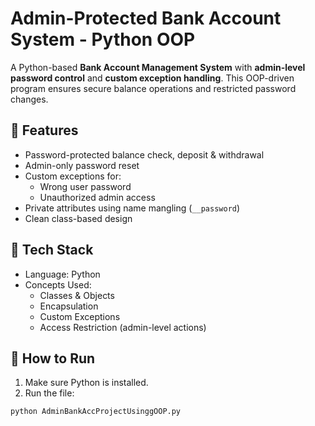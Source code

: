 # Admin-Protected Bank Account System - Python OOP

A Python-based **Bank Account Management System** with **admin-level password control** and **custom exception handling**. This OOP-driven program ensures secure balance operations and restricted password changes.

## 🔐 Features

- Password-protected balance check, deposit & withdrawal
- Admin-only password reset
- Custom exceptions for:
  - Wrong user password
  - Unauthorized admin access
- Private attributes using name mangling (`__password`)
- Clean class-based design

## 🧱 Tech Stack

- Language: Python
- Concepts Used:
  - Classes & Objects
  - Encapsulation
  - Custom Exceptions
  - Access Restriction (admin-level actions)

## 🚀 How to Run

1. Make sure Python is installed.
2. Run the file:

```bash
python AdminBankAccProjectUsinggOOP.py
